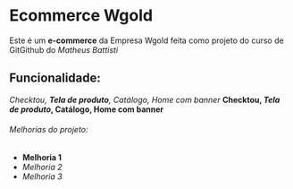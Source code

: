 # Ecommerce Wgold
Este é um **e-commerce** da Empresa Wgold feita como projeto do curso de GitGithub do *Matheus Battisti*

## Funcionalidade:

_Checktou, **Tela de produto**, Catálogo, Home com banner_
**Checktou, _**Tela de produto**_, Catálogo, Home com banner**

###### Melhorias do projeto:

- __Melhoria 1__
- _Melhoria 2_
- *Melhoria 3*
